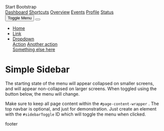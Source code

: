 <!DOCTYPE html>
<html lang="en">
    <head>
        <meta charset="utf-8" />
        <meta name="viewport" content="width=device-width, initial-scale=1, shrink-to-fit=no" />
        <meta name="description" content="" />
        <meta name="author" content="" />
        <title>Simple Sidebar - Start Bootstrap Template</title>
        <!-- Favicon-->
        <link rel="icon" type="image/x-icon" href="assets/favicon.ico" />
        <!-- Core theme CSS (includes Bootstrap)-->
        <link href="css/styles.css" rel="stylesheet" />
        <!-- Bootstrap core JS-->
        <script src="https://cdn.jsdelivr.net/npm/bootstrap@5.1.1/dist/js/bootstrap.bundle.min.js"></script>
        <!-- Core theme JS-->
        <script src="js/scripts.js"></script>
    </head>
    <body>
        <div class="d-flex" id="wrapper">
            <!-- Sidebar-->
            <div class="border-end bg-white" id="sidebar-wrapper">
                <div class="sidebar-heading border-bottom bg-light">Start Bootstrap</div>
                <div class="list-group list-group-flush">
                    <a class="list-group-item list-group-item-action list-group-item-light p-3" href="#!">Dashboard</a>
                    <a class="list-group-item list-group-item-action list-group-item-light p-3" href="#!">Shortcuts</a>
                    <a class="list-group-item list-group-item-action list-group-item-light p-3" href="#!">Overview</a>
                    <a class="list-group-item list-group-item-action list-group-item-light p-3" href="#!">Events</a>
                    <a class="list-group-item list-group-item-action list-group-item-light p-3" href="#!">Profile</a>
                    <a class="list-group-item list-group-item-action list-group-item-light p-3" href="#!">Status</a>
                </div>
            </div>
            <!-- Page content wrapper-->
            <div id="page-content-wrapper">
                <!-- Top navigation-->
                <nav class="navbar navbar-expand-lg navbar-light bg-light border-bottom">
                    <div class="container-fluid">
                        <button class="btn btn-primary" id="sidebarToggle">Toggle Menu</button>
                        <button class="navbar-toggler" type="button" data-bs-toggle="collapse" data-bs-target="#navbarSupportedContent" aria-controls="navbarSupportedContent" aria-expanded="false" aria-label="Toggle navigation"><span class="navbar-toggler-icon"></span></button>
                        <div class="collapse navbar-collapse" id="navbarSupportedContent">
                            <ul class="navbar-nav ms-auto mt-2 mt-lg-0">
                                <li class="nav-item active"><a class="nav-link" href="#!">Home</a></li>
                                <li class="nav-item"><a class="nav-link" href="#!">Link</a></li>
                                <li class="nav-item dropdown">
                                    <a class="nav-link dropdown-toggle" id="navbarDropdown" href="#" role="button" data-bs-toggle="dropdown" aria-haspopup="true" aria-expanded="false">Dropdown</a>
                                    <div class="dropdown-menu dropdown-menu-end" aria-labelledby="navbarDropdown">
                                        <a class="dropdown-item" href="#!">Action</a>
                                        <a class="dropdown-item" href="#!">Another action</a>
                                        <div class="dropdown-divider"></div>
                                        <a class="dropdown-item" href="#!">Something else here</a>
                                    </div>
                                </li>
                            </ul>
                        </div>
                    </div>
                </nav>
                <!-- Page content-->
                <div class="container-fluid">
                    <h1 class="mt-4">Simple Sidebar</h1>
                    <p>The starting state of the menu will appear collapsed on smaller screens, and will appear non-collapsed on larger screens. When toggled using the button below, the menu will change.</p>
                    <p>
                        Make sure to keep all page content within the
                        <code>#page-content-wrapper</code>
                        . The top navbar is optional, and just for demonstration. Just create an element with the
                        <code>#sidebarToggle</code>
                        ID which will toggle the menu when clicked.
                    </p>
                </div>
            </div>
        </div>
    </body>
    <footer>footer</footer>
</html>
